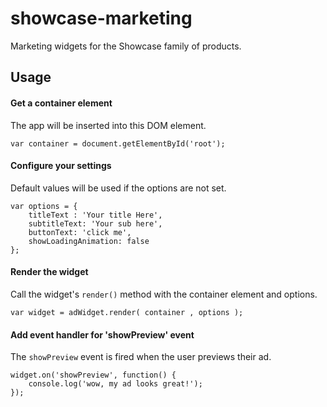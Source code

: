 # showcase-marketing
Marketing widgets for the Showcase family of products.

## Usage

#### Get a container element
The app will be inserted into this DOM element.
```
var container = document.getElementById('root');
```

#### Configure your settings
Default values will be used if the options are not set.
```
var options = {
    titleText : 'Your title Here',
    subtitleText: 'Your sub here',
    buttonText: 'click me',
    showLoadingAnimation: false
};
```

#### Render the widget
Call the widget's `render()` method with the container element and options.
```
var widget = adWidget.render( container , options );
```

#### Add event handler for 'showPreview' event
The `showPreview` event is fired when the user previews their ad.
```
widget.on('showPreview', function() {
    console.log('wow, my ad looks great!');
});
```
